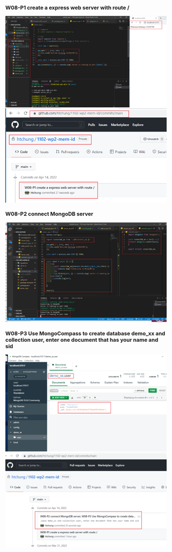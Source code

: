 ### W08-P1 create a express web server with route /

![](w08-p1.png)
![](w08-p1-1.png)

### W08-P2 connect MongoDB server

![](w08-p2.png)

### W08-P3 Use MongoCompass to create database demo_xx and collection user, enter one document that has your name and sid

![](w08-p3.png)
![](w08-p3-1.png)
